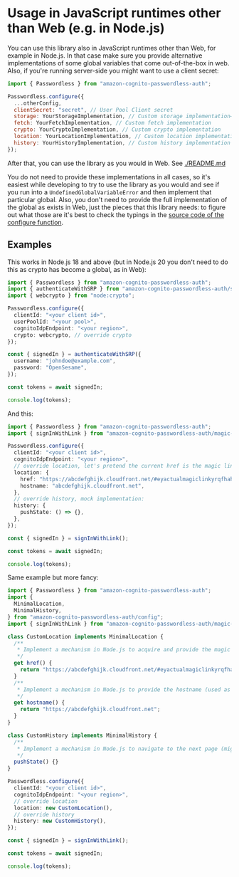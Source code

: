 # Usage in JavaScript runtimes other than Web (e.g. in Node.js)

You can use this library also in JavaScript runtimes other than Web, for example in Node.js. In that case make sure you provide alternative implementations of some global variables that come out-of-the-box in web. Also, if you're running server-side you might want to use a client secret:

```javascript
import { Passwordless } from "amazon-cognito-passwordless-auth";

Passwordless.configure({
  ...otherConfig,
  clientSecret: "secret", // User Pool Client secret
  storage: YourStorageImplementation, // Custom storage implementation––if not provided and localStorage is undefined then MemoryStorage is used
  fetch: YourFetchImplementation, // Custom fetch implementation
  crypto: YourCryptoImplementation, // Custom crypto implementation
  location: YourLocationImplementation, // Custom location implementation
  history: YourHistoryImplementation, // Custom history implementation
});
```

After that, you can use the library as you would in Web. See [./README.md](./README.md)

You do not need to provide these implementations in all cases, so it's easiest while developing to try to use the library as you would and see if you run into a `UndefinedGlobalVariableError` and then implement that particular global. Also, you don't need to provide the full implementation of the global as exists in Web, just the pieces that this library needs: to figure out what those are it's best to check the typings in the [source code of the configure function](./config.ts).

## Examples

This works in Node.js 18 and above (but in Node.js 20 you don't need to do this as crypto has become a global, as in Web):

```typescript
import { Passwordless } from "amazon-cognito-passwordless-auth";
import { authenticateWithSRP } from "amazon-cognito-passwordless-auth/srp";
import { webcrypto } from "node:crypto";

Passwordless.configure({
  clientId: "<your client id>",
  userPoolId: "<your pool>",
  cognitoIdpEndpoint: "<your region>",
  crypto: webcrypto, // override crypto
});

const { signedIn } = authenticateWithSRP({
  username: "johndoe@example.com",
  password: "OpenSesame",
});

const tokens = await signedIn;

console.log(tokens);
```

And this:

```typescript
import { Passwordless } from "amazon-cognito-passwordless-auth";
import { signInWithLink } from "amazon-cognito-passwordless-auth/magic-link";

Passwordless.configure({
  clientId: "<your client id>",
  cognitoIdpEndpoint: "<your region>",
  // override location, let's pretend the current href is the magic link:
  location: {
    href: "https://abcdefghijk.cloudfront.net/#eyactualmagiclinkyrqfhahsv89grhz9rghrzhbvzxcvcbhzdrt4ut9qg...",
    hostname: "abcdefghijk.cloudfront.net",
  },
  // override history, mock implementation:
  history: {
    pushState: () => {},
  },
});

const { signedIn } = signInWithLink();

const tokens = await signedIn;

console.log(tokens);
```

Same example but more fancy:

```typescript
import { Passwordless } from "amazon-cognito-passwordless-auth";
import {
  MinimalLocation,
  MinimalHistory,
} from "amazon-cognito-passwordless-auth/config";
import { signInWithLink } from "amazon-cognito-passwordless-auth/magic-link";

class CustomLocation implements MinimalLocation {
  /**
   * Implement a mechanism in Node.js to acquire and provide the magic link:
   */
  get href() {
    return "https://abcdefghijk.cloudfront.net/#eyactualmagiclinkyrqfhahsv89grhz9rghrzhbvzxcvcbhzdrt4ut9qg...";
  }
  /**
   * Implement a mechanism in Node.js to provide the hostname (used as default RP ID in FIDO2, unless configured itself):
   */
  get hostname() {
    return "https://abcdefghijk.cloudfront.net";
  }
}

class CustomHistory implements MinimalHistory {
  /**
   * Implement a mechanism in Node.js to navigate to the next page (might not be applicable in CLI scripts!)
   */
  pushState() {}
}

Passwordless.configure({
  clientId: "<your client id>",
  cognitoIdpEndpoint: "<your region>",
  // override location
  location: new CustomLocation(),
  // override history
  history: new CustomHistory(),
});

const { signedIn } = signInWithLink();

const tokens = await signedIn;

console.log(tokens);
```
